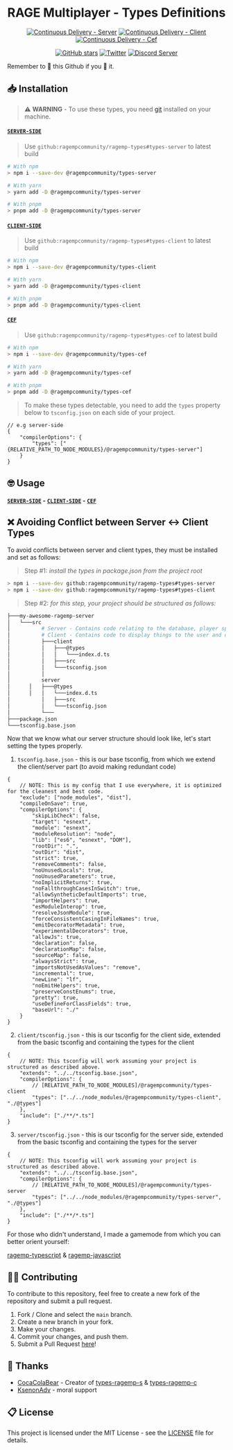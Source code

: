 <h1 align="center">RAGE Multiplayer - Types Definitions</h1>

<p align="center">
	<a href="https://github.com/ragempcommunity/ragemp-types/actions/workflows/cd-server.yml" target="__blank"><img alt="Continuous Delivery - Server" src="https://github.com/ragempcommunity/ragemp-types/actions/workflows/cd-server.yml/badge.svg?branch=main"></a>
	<a href="https://github.com/ragempcommunity/ragemp-types/actions/workflows/cd-client.yml" target="__blank"><img alt="Continuous Delivery - Client" src="https://github.com/ragempcommunity/ragemp-types/actions/workflows/cd-client.yml/badge.svg?branch=main"></a>
	<a href="https://github.com/ragempcommunity/ragemp-types/actions/workflows/cd-cef.yml" target="__blank"><img alt="Continuous Delivery - Cef" src="https://github.com/ragempcommunity/ragemp-types/actions/workflows/cd-cef.yml/badge.svg?branch=main"></a>
</p>

<p align="center">
	<a href="https://github.com/ragempcommunity/ragemp-types" target="__blank"><img alt="GitHub stars" src="https://img.shields.io/github/stars/ragempcommunity/ragemp-types?style=social"></a>
	<a href="https://twitter.com/ragemultiplayer" target="__blank"><img alt="Twitter" src="https://img.shields.io/twitter/follow/ragemultiplayer.svg?maxAge=86400&style=social"></a>
	<a href="https://discord.com/invite/tChBaeu" target="__blank"><img alt="Discord Server" src="https://img.shields.io/discord/183979885788659713?style=social&logo=discord"></a>
</p>

Remember to 🌟 this Github if you 💖 it.

## 📥 Installation

> ⚠️ **WARNING** - To use these types, you need [git](https://git-scm.com/) installed on your machine.

#### [`SERVER-SIDE`](https://github.com/ragempcommunity/ragemp-types/tree/main/packages/server)

> Use `github:ragempcommunity/ragemp-types#types-server` to latest build

```bash
# With npm
> npm i --save-dev @ragempcommunity/types-server

# With yarn
> yarn add -D @ragempcommunity/types-server

# With pnpm
> pnpm add -D @ragempcommunity/types-server
```

#### [`CLIENT-SIDE`](https://github.com/ragempcommunity/ragemp-types/tree/main/packages/client)

> Use `github:ragempcommunity/ragemp-types#types-client` to latest build

```sh
# With npm
> npm i --save-dev @ragempcommunity/types-client

# With yarn
> yarn add -D @ragempcommunity/types-client

# With pnpm
> pnpm add -D @ragempcommunity/types-client
```

#### [`CEF`](https://github.com/ragempcommunity/ragemp-types/tree/main/packages/cef)

> Use `github:ragempcommunity/ragemp-types#types-cef` to latest build

```bash
# With npm
> npm i --save-dev @ragempcommunity/types-cef

# With yarn
> yarn add -D @ragempcommunity/types-cef

# With pnpm
> pnpm add -D @ragempcommunity/types-cef
```

> To make these types detectable, you need to add the `types` property below to `tsconfig.json` on each side of your project.

```jsonc
// e.g server-side
{
	"compilerOptions": {
		"types": ["{RELATIVE_PATH_TO_NODE_MODULES}/@ragempcommunity/types-server"]
	}
}
```

## 🤓 Usage

#### [`SERVER-SIDE`](https://github.com/ragempcommunity/ragemp-types/tree/main/packages/server) - [`CLIENT-SIDE`](https://github.com/ragempcommunity/ragemp-types/tree/main/packages/client) - [`CEF`](https://github.com/ragempcommunity/ragemp-types/tree/main/packages/cef)

## ❌ Avoiding Conflict between Server <-> Client Types

To avoid conflicts between server and client types, they must be installed and set as follows:

> Step #1: _install the types in package.json from the project root_

```sh
> npm i --save-dev github:ragempcommunity/ragemp-types#types-server
> npm i --save-dev github:ragempcommunity/ragemp-types#types-client
```

> Step #2: _for this step, your project should be structured as follows:_

```sh
├───my-awesome-ragemp-server
│   └───src
│    	   # Server - Contains code relating to the database, player spawning, etc.
│    	   # Client - Contains code to display things to the user and do things to them.
│     	   ├───client
│          │   ├───@types
│          │   │   └───index.d.ts
│          │   ├───src
│          │   └───tsconfig.json
│          │
│     	   server
│	   │   ├───@types
│ 	   │   │   └───index.d.ts
│          │   ├───src
│          │   └───tsconfig.json
│          └───
├───package.json
└───tsconfig.base.json
```

Now that we know what our server structure should look like, let's start setting the types properly.

1. `tsconfig.base.json` - this is our base tsconfig, from which we extend the client/server part (to avoid making redundant code)

```jsonc
{
	// NOTE: This is my config that I use everywhere, it is optimized for the cleanest and best code.
	"exclude": ["node_modules", "dist"],
	"compileOnSave": true,
	"compilerOptions": {
		"skipLibCheck": false,
		"target": "esnext",
		"module": "esnext",
		"moduleResolution": "node",
		"lib": ["es6", "esnext", "DOM"],
		"rootDir": ".",
		"outDir": "dist",
		"strict": true,
		"removeComments": false,
		"noUnusedLocals": true,
		"noUnusedParameters": true,
		"noImplicitReturns": true,
		"noFallthroughCasesInSwitch": true,
		"allowSyntheticDefaultImports": true,
		"importHelpers": true,
		"esModuleInterop": true,
		"resolveJsonModule": true,
		"forceConsistentCasingInFileNames": true,
		"emitDecoratorMetadata": true,
		"experimentalDecorators": true,
		"allowJs": true,
		"declaration": false,
		"declarationMap": false,
		"sourceMap": false,
		"alwaysStrict": true,
		"importsNotUsedAsValues": "remove",
		"incremental": true,
		"newLine": "lf",
		"noEmitHelpers": true,
		"preserveConstEnums": true,
		"pretty": true,
		"useDefineForClassFields": true,
		"baseUrl": "./"
	}
}
```

2. `client/tsconfig.json` - this is our tsconfig for the client side, extended from the basic tsconfig and containing the types for the client

```jsonc
{
	// NOTE: This tsconfig will work assuming your project is structured as described above.
	"extends": "../../tsconfig.base.json",
	"compilerOptions": {
		// [RELATIVE_PATH_TO_NODE_MODULES]/@ragempcommunity/types-client
		"types": ["../../node_modules/@ragempcommunity/types-client", "./@types"]
	},
	"include": ["./**/*.ts"]
}
```

3. `server/tsconfig.json` - this is our tsconfig for the server side, extended from the basic tsconfig and containing the types for the server

```jsonc
{
	// NOTE: This tsconfig will work assuming your project is structured as described above.
	"extends": "../../tsconfig.base.json",
	"compilerOptions": {
		// [RELATIVE_PATH_TO_NODE_MODULES]/@ragempcommunity/types-server
		"types": ["../../node_modules/@ragempcommunity/types-server", "./@types"]
	},
	"include": ["./**/*.ts"]
}
```

For those who didn't understand, I made a gamemode from which you can better orient yourself:

[ragemp-typescript](https://github.com/ragempcommunity/ragemp-typescript) & [ragemp-javascript](https://github.com/LeonardSSH/ragemp-javascript)

## 👨‍💻 Contributing

To contribute to this repository, feel free to create a new fork of the repository and submit a pull request.

1. Fork / Clone and select the `main` branch.
2. Create a new branch in your fork.
3. Make your changes.
4. Commit your changes, and push them.
5. Submit a Pull Request [here](https://github.com/ragempcommunity/ragemp-types/pulls)!

## 🎉 Thanks

-   [CocaColaBear](https://github.com/CocaColaBear/) - Creator of [types-ragemp-s](https://github.com/CocaColaBear/types-ragemp-s) & [types-ragemp-c](https://github.com/CocaColaBear/types-ragemp-c)
-   [KsenonAdv](https://github.com/ksenonadv) - moral support

## 📋 License

This project is licensed under the MIT License - see the [LICENSE](LICENSE) file for details.

